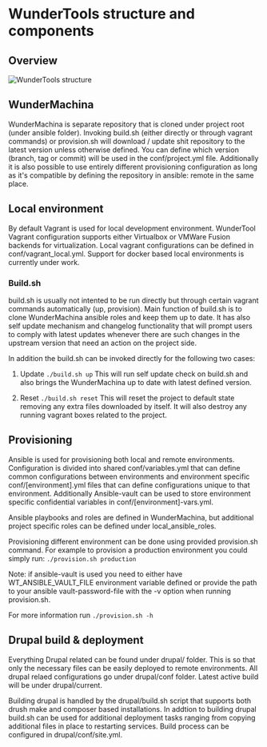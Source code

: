 # WunderTools structure and components

## Overview
![](img/wundertools_structure.png "WunderTools structure")

## WunderMachina
WunderMachina is separate repository that is cloned under project root (under ansible folder). Invoking build.sh (either directly or through vagrant commands) or provision.sh will download / update shit repository to the latest version unless otherwise defined. You can define which version (branch, tag or commit) will be used in the conf/project.yml file. Additionally it is also possible to use entirely different provisioning configuration as long as it's compatible by defining the repository in ansible: remote in the same place.

## Local environment
By default Vagrant is used for local development environment. WunderTool Vagrant configuration supports either Virtualbox or VMWare Fusion backends for virtualization. Local vagrant configurations can be defined in conf/vagrant_local.yml. Support for docker based local environments is currently under work.

### Build.sh
build.sh is usually not intented to be run directly but through certain vagrant commands automatically (up, provision). Main function of build.sh is to clone WunderMachina ansible roles and keep them up to date. It has also self update mechanism and changelog functionality that will prompt users to comply with latest updates whenever there are such changes in the upstream version that need an action on the project side.

In addition the build.sh can be invoked directly for the following two cases:

1. Update
  ```./build.sh up```
  This will run self update check on build.sh and also brings the WunderMachina up to date with latest defined version.

2. Reset
  ```./build.sh reset```
  This will reset the project to default state removing any extra files downloaded by itself. It will also destroy any running vagrant boxes related to the project.


## Provisioning
Ansible is used for provisioning both local and remote environments. Configuration is divided into shared conf/variables.yml that can define common configurations between environments and environment specific conf/[environment].yml files that can define configurations unique to that environment. Additionally Ansible-vault can be used to store environment specific confidential variables in conf/[environment]-vars.yml.

Ansible playbooks and roles are defined in WunderMachina, but additional project specific roles can be defined under local_ansible_roles.

Provisioning different environment can be done using provided provision.sh command. For example to provision a production environment you could simply run:
```./provision.sh production```

Note: if ansible-vault is used you need to either have WT_ANSIBLE_VAULT_FILE environment variable defined or provide the path to your ansible vault-password-file with the -v option when running provision.sh.

For more information run ```./provision.sh -h```

## Drupal build & deployment
Everything Drupal related can be found under drupal/ folder. This is so that only the necessary files can be easily deployed to remote environments. All drupal relaed configurations go under drupal/conf folder. Latest active build will be under drupal/current. 

Building drupal is handled by the drupal/build.sh script that supports both drush make and composer based installations. In addtion to building drupal build.sh can be used for additional deployment tasks ranging from copying additional files in place to restarting services. Build process can be configured in drupal/conf/site.yml.
